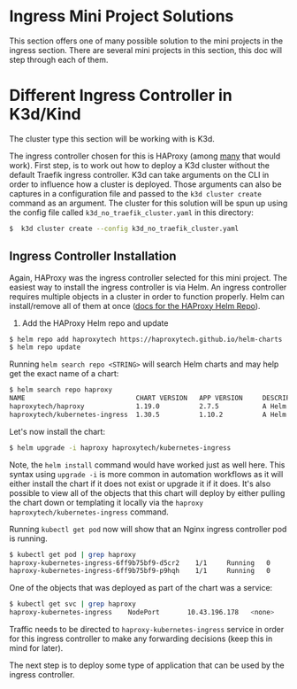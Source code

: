 # Ingress Mini Project Solutions

This section offers one of many possible solution to the mini projects in the ingress section.  There are several mini projects in this section, this doc will step through each of them.

# Different Ingress Controller in K3d/Kind

The cluster type this section will be working with is K3d.

The ingress controller chosen for this is HAProxy (among [many](https://kubernetes.io/docs/concepts/services-networking/ingress-controllers/) that would work).  First step, is to work out how to deploy a K3d cluster without the default Traefik ingress controller.  K3d can take arguments on the CLI in order to influence how a cluster is deployed.  Those arguments can also be captures in a configuration file and passed to the `k3d cluster create` command as an argument.  The cluster for this solution will be spun up using the config file called `k3d_no_traefik_cluster.yaml` in this directory:

```bash
$  k3d cluster create --config k3d_no_traefik_cluster.yaml 
```

## Ingress Controller Installation

Again, HAProxy was the ingress controller selected for this mini project.  The easiest way to install the ingress controller is via Helm.  An ingress controller requires multiple objects in a cluster in order to function properly.  Helm can install/remove all of them at once ([docs for the HAProxy Helm Repo](https://haproxy-ingress.github.io/docs/getting-started/)).

1. Add the HAProxy Helm repo and update

```bash 
$ helm repo add haproxytech https://haproxytech.github.io/helm-charts
$ helm repo update
```

Running `helm search repo <STRING>` will search Helm charts and may help get the exact name of a chart:

```bash
$ helm search repo haproxy
NAME                            CHART VERSION   APP VERSION     DESCRIPTION                                       
haproxytech/haproxy             1.19.0          2.7.5           A Helm chart for HAProxy on Kubernetes            
haproxytech/kubernetes-ingress  1.30.5          1.10.2          A Helm chart for HAProxy Kubernetes Ingress Con...
```

Let's now install the chart:

```bash
$ helm upgrade -i haproxy haproxytech/kubernetes-ingress
```

Note, the `helm install` command would have worked just as well here.  This syntax using `upgrade -i` is more common in automation workflows as it will either install the chart if it does not exist or upgrade it if it does.  It's also possible to view all of the objects that this chart will deploy by either pulling the chart down or templating it locally via the `haproxy haproxytech/kubernetes-ingress` command.

Running `kubectl get pod` now will show that an Nginx ingress controller pod is running.

```bash
$ kubectl get pod | grep haproxy
haproxy-kubernetes-ingress-6ff9b75bf9-d5cr2    1/1     Running   0          51m
haproxy-kubernetes-ingress-6ff9b75bf9-p9hqh    1/1     Running   0          51m
```

One of the objects that was deployed as part of the chart was a service:

```bash
$ kubectl get svc | grep haproxy
haproxy-kubernetes-ingress    NodePort       10.43.196.178   <none>        80:30645/TCP,443:31655/TCP,1024:32363/TCP   52m
```

Traffic needs to be directed to `haproxy-kubernetes-ingress` service in order for this ingress controller to make any forwarding decisions (keep this in mind for later).

The next step is to deploy some type of application that can be used by the ingress controller.  